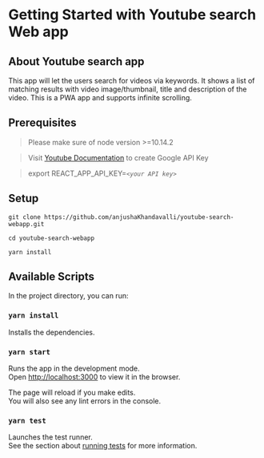 # Getting Started with Youtube search Web app


## About Youtube search app

This app will let the users search for videos via keywords. It shows a list of matching results with video image/thumbnail, title and description of the video. This is a PWA app and supports infinite scrolling. 

## Prerequisites

> Please make sure of node version >=10.14.2

> Visit [Youtube Documentation](https://developers.google.com/youtube/v3/getting-started#before-you-start) to create Google API Key

> export REACT_APP_API_KEY=<em>`<your API key>`</em>
## Setup

```
git clone https://github.com/anjushaKhandavalli/youtube-search-webapp.git

cd youtube-search-webapp

yarn install
```



## Available Scripts

In the project directory, you can run:

### `yarn install`

Installs the dependencies.

### `yarn start`

Runs the app in the development mode.\
Open [http://localhost:3000](http://localhost:3000) to view it in the browser.

The page will reload if you make edits.\
You will also see any lint errors in the console.

### `yarn test`

Launches the test runner.\
See the section about [running tests](https://facebook.github.io/create-react-app/docs/running-tests) for more information.
